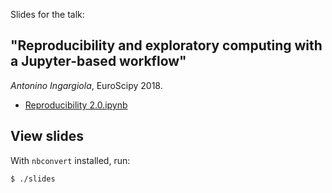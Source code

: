 Slides for the talk:

## "Reproducibility and exploratory computing with a Jupyter-based workflow"

*Antonino Ingargiola*, EuroScipy 2018.

- [Reproducibility 2.0.ipynb](http://nbviewer.jupyter.org/github/tritemio/euroscipy2018_jupyter_reproducibility/blob/e90a40a54eed2b534d0bcbaa501cf8771d68587a/Reproducibility%202.0.ipynb)

## View slides

With `nbconvert` installed, run:

```
$ ./slides
```

